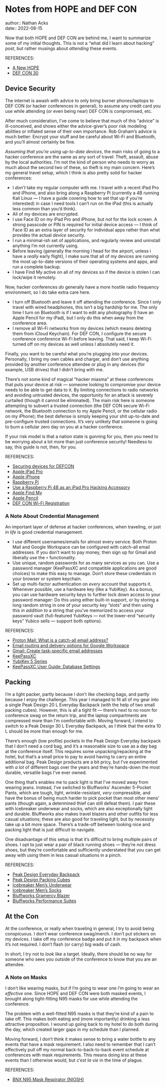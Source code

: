 # Notes from HOPE and DEF CON

author:: Nathan Acks  
date:: 2022-08-15

Now that both HOPE and DEF CON are behind me, I want to summarize some of my initial thoughts. This is not a “what did I learn about hacking” post, but rather musings about *attending* these events.

REFERENCES:

* [A New HOPE](https://xiv.hope.net/)
* [DEF CON 30](https://defcon.org/html/defcon-30/dc-30-index.html)

## Device Security

The internet is awash with advice to only bring burner phones/laptops to DEF CON (or hacker conferences in general), to assume any credit card you use while attending (or even being near) DEF CON is compromised, etc.

After much consideration, I’ve come to believe that much of this “advice” is ill-conceived, and shows either the advice-giver’s poor risk modeling abilities or inflated sense of their own importance. Rob Graham’s advice is much better: Encrypt your stuff and be careful about Wi-Fi and Bluetooth, and you’ll almost certainly be fine.

*Assuming that you’re using up-to-date devices*, the main risks of going to a hacker conference are the same as any sort of travel: Theft, assault, abuse by the local authorities. I’m not the kind of person who needs to worry as much about the second two of these, so theft is my main concern. Here’s my general travel setup, which I think is also pretty solid for hacker conferences:

* I *don’t* take my regular computer with me. I travel with a recent iPad Pro and iPhone, and also bring along a Raspberry Pi (currently a 4B running Kali Linux — I have a guide covering how to set that up if you’re interested) in case I need tools I can’t run on the iPad (this is actually less common than you’d think).
* All of my devices are encrypted.
* I use Face ID on my iPad Pro and iPhone, but *not* for the lock screen. A strong passcode or PIN is required for initial device access — I think of Face ID as an extra layer of security for individual apps rather than what provides the actual *device* security.
* I run a minimal-ish set of applications, and regularly review and uninstall anything I’m not currently using.
* Before leaving (generally the morning I head for the airport, unless i have a *really* early flight), I make sure that all of my devices are running the most up-to-date versions of their operating systems and apps, and run a complete backup.
* I have Find My active on all of my devices so if the device is stolen I can lock/wipe it remotely.

Now, hacker conferences *do* generally have a more hostile radio frequency environment, so I do take extra care here.

* I turn off Bluetooth and leave it off attending the conference. Since I only travel with wired headphones, this isn’t a big hardship for me. The only time I turn on Bluetooth is if I want to edit any photography (I have an Apple Pencil for my iPad), but I only do this when away from the conference area.
* I remove all Wi-Fi networks from my devices (which means deleting them from iCloud Keychain). For DEF CON, I configure the secure conference conference Wi-Fi before leaving. That said, I keep Wi-Fi turned off on my devices as well unless I absolutely need it.

Finally, you want to be careful what you’re plugging into your devices. Personally, I bring my own cables and charger, and don’t use anything provided by another conference attendee or plug in any devices (for example, USB drives) that I didn’t bring with me.

There’s not some kind of magical “hacker miasma” at these conferences that puts your device at risk — someone looking to compromise your device needs to be able to get data to it. By limiting connections to radio networks and avoiding untrusted devices, the opportunity for an attack is severely curtailed (though it cannot be eliminated). The main risk here is someone attempting to subvert a trusted connection (the DEF CON secure Wi-Fi network, the Bluetooth connection to my Apple Pencil, or the cellular radio on my iPhone); the best defense is simply keeping your shit up-to-date and pre-configure trusted connections. It’s very unlikely that someone is going to burn a cellular zero day on you at a hacker conference.

If your risk model is that a nation state is gunning for you, then you need to be worrying about a lot more than just conference security! Needless to say, this guide is not, then, for you.

REFERENCES:

* [Securing devices for DEFCON](https://blog.erratasec.com/2019/08/securing-devices-for-defcon.html)
* [Apple iPad Pro](https://www.apple.com/ipad-pro/)
* [Apple iPhone](https://www.apple.com/iphone/)
* [Raspberry Pi](https://www.raspberrypi.com/)
* [Use a Raspberry Pi 4B as an iPad Pro Hacking Accessory](../notes/use-a-raspberry-pi-4b-as-an-ipad-pro-hacking-accessory.md)
* [Apple Find My](https://www.apple.com/icloud/find-my/)
* [Apple Pencil](https://www.apple.com/apple-pencil/)
* [DEF CON Wi-Fi Registration](https://wifireg.defcon.org/)

### A Note About Credential Management

An important layer of defense at hacker conferences, when traveling, or just *in life* is good credential management.

* I use different usernames/emails for almost every service. Both Proton Mail and Google Workspace can be configured with catch-all email addresses. If you don’t want to pay money, then sign up for Gmail and liberally use the `+` functionality.
* Use unique, random passwords for as many services as you can. Use a password manager (KeePassXC and compatible applications are good choices) to make this easy to manage. Don’t store these credentials in your browser or system keychain.
* Set up multi-factor authentication on *every* account that supports it. Whenever possible, use a hardware key (like a YubiKey). As a bonus, you can use hardware security keys to further lock down access to your password manager: Do this using either built-in support, or by storing a long random string in one of your security key “slots” and then using this *in addition to* a string that you’ve memorized to access your password vault (full-featured YubiKeys — not the lower-end “security keys” Yubico sells — support both options).

REFERENCES:

* [Proton Mail: What is a catch-all email address?](https://proton.me/support/catch-all)
* [Email routing and delivery options for Google Workspace](https://support.google.com/a/answer/2685650)
* [Gmail: Create task-specific email addresses](https://support.google.com/a/users/answer/9308648)
* [KeePassXC](https://keepassxc.org)
* [YubiKey 5 Series](https://www.yubico.com/products/yubikey-5-overview/)
* [KeePassXC User Guide: Database Settings](https://keepassxc.org/docs/KeePassXC_UserGuide.html#_database_settings)

## Packing

I’m a light packer, partly because I don’t like checking bags, and partly because I enjoy the challenge. This year I managed to fit all of my gear into a single Peak Design 20 L Everyday Backpack (with the help of two small packing cubes). However, this is all a tight fit — there’s next to no room for conference swag on the return trip, and the laptop compartments are compressed more than I’m comfortable with. Moving forward, I intend to switch to a Peak Design 30 L Everyday Backpack, as I think that the extra 10 L should be more than enough for me.

There’s enough (low profile) pockets in the Peak Design Everyday backpack that I don’t need a cord bag, and it’s a reasonable size to use as a day bag at the conference itself. This requires some unpacking/repacking at the hotel, but that’s a small price to pay to avoid having to carry an entire additional bag. Peak Design products are a bit pricy, but I’ve experimented with *a lot* of different bags over the years and they’re hands-down the most durable, versatile bags I’ve ever owned.

One thing that’s enables me to pack light is that I’ve moved away from wearing jeans. Instead, I’ve switched to Bluffworks’ Ascender 5-Pocket Pants, which are tough, light, wrinkle-resistant, *very* compressible, and have the bonus of being much harder to pick pocket than most other mens’ pants (though again, a determined thief can still defeat them). I pair these with Icebreaker underwear and socks, which are also exceptionally light and durable. Bluffworks also makes travel blazers and other outfits for less casual situations; these are also good for traveling light, but by necessity take up a bit more space. There’s a trade-off between looking nice and packing light that is just difficult to navigate.

One disadvantage of this setup is that it’s difficult to bring multiple pairs of shoes. I opt to just wear a pair of black running shoes — they’re not dress shoes, but they’re comfortable and sufficiently understated that you can get away with using them in less casual situations in a pinch.

REFERENCES:

* [Peak Design Everyday Backpack](https://www.peakdesign.com/products/everyday-backpack)
* [Peak Design Packing Cubes](https://www.peakdesign.com/products/packing-cube/)
* [Icebreaker Men’s Underwear](https://www.icebreaker.com/en-us/mens-underwear)
* [Icebreaker Men’s Socks](https://www.icebreaker.com/en-us/mens-socks)
* [Bluffworks Gramercy Blazer](https://shop.bluffworks.com/products/gramercy-blazer-classic-fit-blue-hour)
* [Bluffworks Performance Suites](https://shop.bluffworks.com/pages/performance-suits)

## At the Con

At the conference, or really when traveling in general, I try to avoid being conspicuous. I don’t wear conference swag/merch. I don’t put stickers on my devices. I take off my conference badge and put it in my backpack when it’s not required. I don’t flash (or carry) big wads of cash.

In short, I try not to *look* like a target. Ideally, there should be no way for someone who sees you outside of the conference to know that you are an attendee.

### A Note on Masks

I don’t like wearing masks, but if I’m going to wear one I’m going to wear an *effective* one. Since HOPE and DEF CON were both masked events, I brought along tight-fitting N95 masks for use while attending the conference.

The problem with a well-fitted N95 masks is that they’re kind of a pain to take off. This makes both eating and (more importantly) drinking a less attractive proposition. I wound up going back to my hotel to do both during the day, which created larger gaps in my schedule than I planned.

Moving forward, I don’t think it makes sense to bring a water bottle to any events that have a mask requirement. I also need to remember that I can’t effectively pull off my normal back-to-back-to-back event schedule at conferences with mask requirements. This means doing *less* at these events than I otherwise would, but *c’est la vie* in the time of plague.

REFERENCES:

* [BNX N95 Mask Respirator (NIOSH)](https://bnx.com/products/n95-mask-black-made-in-usa-bifold-h95b/)
